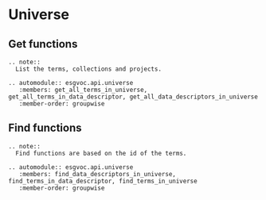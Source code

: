# Universe

## Get functions

```{eval-rst}
.. note::
  List the terms, collections and projects.
```

```{eval-rst}
.. automodule:: esgvoc.api.universe
   :members: get_all_terms_in_universe, get_all_terms_in_data_descriptor, get_all_data_descriptors_in_universe
   :member-order: groupwise
```

## Find functions

```{eval-rst}
.. note::
  Find functions are based on the id of the terms.
```

```{eval-rst}
.. automodule:: esgvoc.api.universe
   :members: find_data_descriptors_in_universe, find_terms_in_data_descriptor, find_terms_in_universe
   :member-order: groupwise
```

